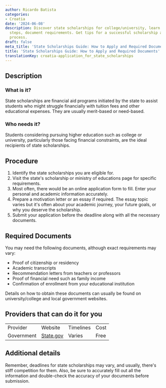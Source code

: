 ```yaml
---
author: Ricardo Batista
categories:
- Croatia
date: '2024-06-08'
description: Discover state scholarships for college/university, learn application
  steps, document requirements. Get tips for a successful scholarship application
  process.
draft: false
meta_title: 'State Scholarships Guide: How to Apply and Required Documents'
title: 'State Scholarships Guide: How to Apply and Required Documents'
translationKey: croatia-application_for_state_scholarships
---
```



## Description

### What is it?
State scholarships are financial aid programs initiated by the state to assist students who might struggle financially with tuition fees and other educational expenses. They are usually merit-based or need-based.

### Who needs it?
Students considering pursuing higher education such as college or university, particularly those facing financial constraints, are the ideal recipients of state scholarships.

## Procedure

1. Identify the state scholarships you are eligible for.
2. Visit the state's scholarship or ministry of educations page for specific requirements.
3. Most often, there would be an online application form to fill. Enter your personal and academic information accurately.
4. Prepare a motivation letter or an essay if required. The essay topic varies but it's often about your academic journey, your future goals, or why you deserve the scholarship.
5. Submit your application before the deadline along with all the necessary documents.

## Required Documents

You may need the following documents, although exact requirements may vary:

- Proof of citizenship or residency
- Academic transcripts 
- Recommendation letters from teachers or professors
- Proof of financial need such as family income 
- Confirmation of enrollment from your educational institution

Details on how to obtain these documents can usually be found on university/college and local government websites.

## Providers that can do it for you

|               |               |           |           |
|---------------|---------------|-----------|-----------|
| Provider      | Website       | Timelines | Cost      |
| Government    | [State.gov](http://www.state.gov)   | Varies    | Free      |

## Additional details

Remember, deadlines for state scholarships may vary, and usually, there's stiff competition for them. Also, be sure to accurately fill out all the information and double-check the accuracy of your documents before submission.